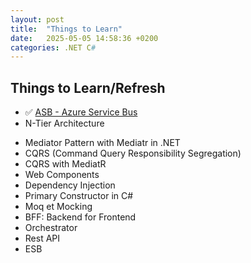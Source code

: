 ```yaml
---
layout: post
title:  "Things to Learn"
date:   2025-05-05 14:58:36 +0200
categories: .NET C#
---
```

## Things to Learn/Refresh
- ✅ [ASB - Azure Service Bus](/blog/posts/ASB/)
- N-Tier Architecture
<!-- - N-Tier Architecture✅ [N-Tier Architecture](/blog/posts/N-Tier/) -->
- Mediator Pattern with Mediatr in .NET
- CQRS (Command Query Responsibility Segregation)
- CQRS with MediatR
- Web Components
- Dependency Injection
- Primary Constructor in C#
- Moq et Mocking
- BFF: Backend for Frontend
- Orchestrator
- Rest API
- ESB 
